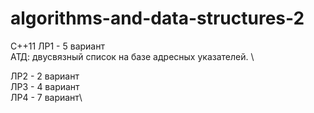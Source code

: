 # algorithms-and-data-structures-2
С++11
ЛР1 - 5 вариант\
АТД: двусвязный список на базе адресных указателей. \

ЛР2 - 2 вариант\
ЛР3 - 4 вариант\
ЛР4 - 7 вариант\
